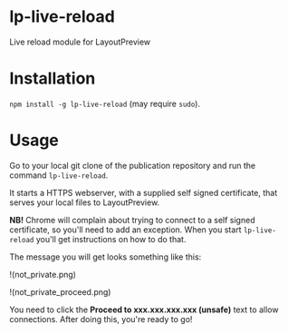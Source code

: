 # lp-live-reload
Live reload module for LayoutPreview

# Installation
`npm install -g lp-live-reload` (may require `sudo`).

# Usage
Go to your local git clone of the publication repository and run the command `lp-live-reload`.

It starts a HTTPS webserver, with a supplied self signed certificate, that serves your local files to LayoutPreview.

**NB!** Chrome will complain about trying to connect to a self signed certificate, so you'll need to add an exception. When you start `lp-live-reload` you'll get instructions on how to do that.

The message you will get looks something like this:

!(not_private.png)

!(not_private_proceed.png)

You need to click the **Proceed to xxx.xxx.xxx.xxx (unsafe)** text to allow connections. After doing this, you're ready to go!
